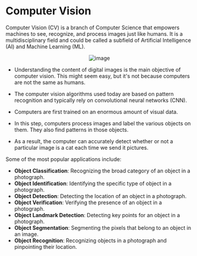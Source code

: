 # Computer Vision

Computer Vision (CV) is a branch of Computer Science that empowers machines to see, recognize, and process images just like humans. It is a multidisciplinary field and could be called a subfield of Artificial Intelligence (AI) and Machine Learning (ML).

<div align="center">
  <img src="https://github.com/user-attachments/assets/334a8ede-84e4-406e-b44a-8cb492bb6003" alt="image">
</div>

- Understanding the content of digital images is the main objective of computer vision. This might seem easy, but it's not because computers are not the same as humans. 

- The computer vision algorithms used today are based on pattern recognition and typically rely on convolutional neural networks (CNN). 
- Computers are first trained on an enormous amount of visual data. 
- In this step, computers process images and label the various objects on them. They also find patterns in those objects. 
- As a result, the computer can accurately detect whether or not a particular image is a cat each time we send it pictures.

Some of the most popular applications include:

- **Object Classification**: Recognizing the broad category of an object in a photograph.
- **Object Identification**: Identifying the specific type of object in a photograph.
- **Object Detection**: Detecting the location of an object in a photograph.
- **Object Verification**: Verifying the presence of an object in a photograph.
- **Object Landmark Detection**: Detecting key points for an object in a photograph.
- **Object Segmentation**: Segmenting the pixels that belong to an object in an image.
- **Object Recognition**: Recognizing objects in a photograph and pinpointing their location.
